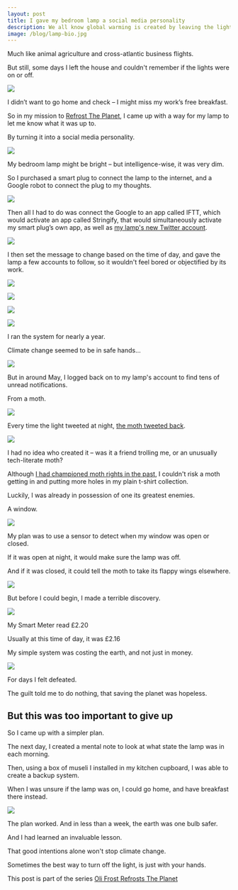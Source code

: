 ```yaml
---
layout: post
title: I gave my bedroom lamp a social media personality
description: We all know global warming is created by leaving the lights on.
image: /blog/lamp-bio.jpg
---
```


Much like animal agriculture and cross-atlantic business flights.

But still, some days I left the house and couldn't remember if the lights were on or off.

![](/blog/lamp-bedside.jpg)

I didn’t want to go home and check – I might miss my work’s free breakfast.

So in my mission to [Refrost The Planet](/blog/refrost-the-planet/), I came up with a way for my lamp to let me know what it was up to.

By turning it into a social media personality.

![](/blog/lamp-bio.jpg)

My bedroom lamp might be bright – but intelligence-wise, it was very dim.

So I purchased a smart plug to connect the lamp to the internet, and a Google robot to connect the plug to my thoughts.

![](/blog/lamp-setup.jpg)

Then all I had to do was connect the Google to an app called IFTT, which would activate an app called Stringify, that would simultaneously activate my smart plug’s own app, as well as [my lamp's new Twitter account](https://twitter.com/lampy08).

![](/blog/lamp-system.jpg)

I then set the message to change based on the time of day, and gave the lamp a few accounts to follow, so it wouldn't feel bored or objectified by its work.

![](/blog/lamp-tweet.jpg)

![](/blog/lamp-tweetnight.jpg)

![](/blog/lamp-recruiting.jpg)

![](/blog/lamp-profilepic.jpg)

I ran the system for nearly a year.

Climate change seemed to be in safe hands…

![](/blog/lamp-tweetstime.jpg)

But in around May, I logged back on to my lamp's account to find tens of unread notifications.

From a moth.

![](/blog/lamp-moth.jpg)

Every time the light tweeted at night, [the moth tweeted back](https://twitter.com/haroldmoth).

![](/blog/lamp-mothtweets.jpg)

I had no idea who created it – was it a friend trolling me, or an unusually tech-literate moth?

Although [I had championed moth rights in the past](/blog/moth-sanctuary/), I couldn't risk a moth getting in and putting more holes in my plain t-shirt collection.


Luckily, I was already in possession of one its greatest enemies.

A window.

![](/blog/lamp-windowprofile.jpg)

My plan was to use a sensor to detect when my window was open or closed.

If it was open at night, it would make sure the lamp was off.

And if it was closed, it could tell the moth to take its flappy wings elsewhere.

![](/blog/lamp-window-tweet.jpg)

But before I could begin, I made a terrible discovery.

![](/blog/lamp-meter.jpg)

My Smart Meter read £2.20

Usually at this time of day, it was £2.16

My simple system was costing the earth, and not just in money.

![](/blog/lamp-plugs.jpg)

For days I felt defeated.

The guilt told me to do nothing, that saving the planet was hopeless.

## But this was too important to give up

So I came up with a simpler plan.

The next day, I created a mental note to look at what state the lamp was in each morning.

Then, using a box of museli I installed in my kitchen cupboard, I was able to create a backup system.

When I was unsure if the lamp was on, I could go home, and have breakfast there instead.

![](/blog/lamp-museli.jpg)

The plan worked. And in less than a week, the earth was one bulb safer.

And I had learned an invaluable lesson.

That good intentions alone won't stop climate change.

Sometimes the best way to turn off the light, is just with your hands.  

This post is part of the series [Oli Frost Refrosts The Planet](/blog/refrost-the-planet)
